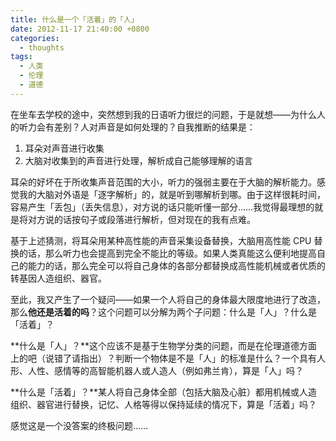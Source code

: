 ```yaml
---
title: 什么是一个「活着」的「人」
date: 2012-11-17 21:40:00 +0800
categories:
  - thoughts
tags:
  - 人类
  - 伦理
  - 道德
---
```

在坐车去学校的途中，突然想到我的日语听力很烂的问题，于是就想——为什么人的听力会有差别？人对声音是如何处理的？自我推断的结果是：

1. 耳朵对声音进行收集
2. 大脑对收集到的声音进行处理，解析成自己能够理解的语言

耳朵的好坏在于所收集声音范围的大小，听力的强弱主要在于大脑的解析能力。感觉我的大脑对外语是「逐字解析」的，就是听到哪解析到哪。由于这样很耗时间，容易产生「丢包」（丢失信息），对方说的话只能听懂一部分……我觉得最理想的就是将对方说的话按句子或段落进行解析，但对现在的我有点难。

基于上述猜测，将耳朵用某种高性能的声音采集设备替换，大脑用高性能 CPU 替换的话，那么听力也会提高到完全不能比的等级。如果人类真能这么便利地提高自己的能力的话，那么完全可以将自己身体的各部分都替换成高性能机械或者优质的转基因人造组织、器官。

至此，我又产生了一个疑问——如果一个人将自己的身体最大限度地进行了改造，那么**他还是活着的吗**？这个问题可以分解为两个子问题：什么是「人」？什么是「活着」？

**什么是「人」？**这个应该不是基于生物学分类的问题，而是在伦理道德方面上的吧（说错了请指出）？判断一个物体是不是「人」的标准是什么？一个具有人形、人性、感情等的高智能机器人或人造人（例如弗兰肯），算是「人」吗？

**什么是「活着」？**某人将自己身体全部（包括大脑及心脏）都用机械或人造组织、器官进行替换，记忆、人格等得以保持延续的情况下，算是「活着」吗？

感觉这是一个没答案的终极问题……
